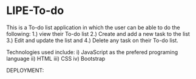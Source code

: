 # LIPE-To-do
This is a To-do list application in which the user can be able to do the following: 
1.) 	view their To-do list
2.) 	Create and add a new task to the list
3.) 	Edit and update the list and
4.) 	Delete any task on their To-do list.



Technologies used include:
i) 	JavaScript as the prefered programing language
ii) 	HTML
iii) 	CSS
iv) 	Bootstrap



DEPLOYMENT:



